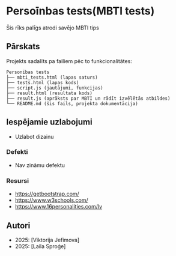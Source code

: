 # Persoīnbas tests(MBTI tests)

Šis rīks palīgs atrodi savējo MBTI tips

## Pārskats
<!-- Detalizēts projekta apraksts, kurā aprakstīta projekta arhitektūra, failu struktūra, kas palīdzētu nākamajiem izstrādātājiem -->

Projekts sadalīts pa failiem pēc to funkcionalitātes:

<!-- Direktoriju struktūra ģenerēta ar `tree .` komandu -->
```
Personības tests
├── mbti_tests.html (lapas saturs)
├── tests.html (lapas kods)
├── script.js (jautājumi, funkcijas)
├── result.html (resultata kods)
├── result.js (aprāksts par MBTI un rādīt izvēlētās atbildes)
└── README.md (šis fails, projekta dokumentācija)
```

## Iespējamie uzlabojumi
<!-- Funkcionalitāte, kuru varētu pievienot nākotnē -->

* Uzlabot dizainu

### Defekti
<!-- Visi zināmie defekti (ang. bugs), kas būtu jāizlabo -->

* Nav zināmu defektu

### Resursi
<!-- Saites uz dokumentāciju, pamācībām vai jebko citu, kas varētu noderēt nākamajiem rīka izstrādātājiem -->

* https://getbootstrap.com/
* https://www.w3schools.com/
* https://www.16personalities.com/lv

## Autori
<!-- Gads: autors -->
<!-- Var pievienot savu vārdu, lietotājvārdu vai arī "RTK audzēknis", ja nevēlas norādīt-->

* 2025: [Viktorija Jefimova]
* 2025: [Laila Sproģe]

